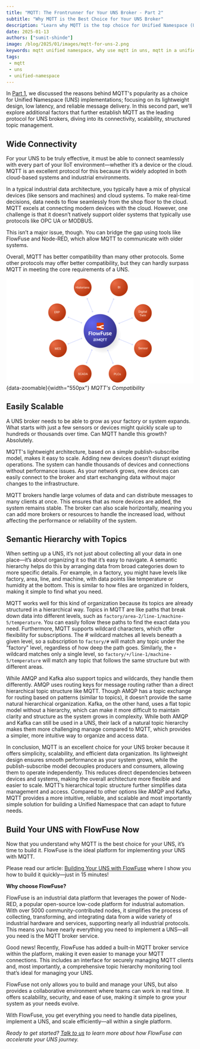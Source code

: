```yaml
--- 
title: "MQTT: The Frontrunner for Your UNS Broker - Part 2" 
subtitle: "Why MQTT is the Best Choice for Your UNS Broker"
description: "Learn why MQTT is the top choice for Unified Namespace (UNS) brokers and explore the ideal platform that simplifies the connection of devices and services while providing a reliable MQTT broker service."
date: 2025-01-13
authors: ["sumit-shinde"]
image: /blog/2025/01/images/mqtt-for-uns-2.png
keywords: mqtt unified namespace, why use mqtt in uns, mqtt in a unified namespace, mqtt data modeling UNS, Best protocols for UNS IoT, Implementing UNS with MQTT, Unified Namespace protocols
tags: 
 - mqtt
 - uns
 - unified-namespace
---
```


In [Part 1](/blog/2025/01/mqtt-frontrunner-for-uns/), we discussed the  reasons behind MQTT's popularity as a choice for Unified Namespace (UNS) implementations; focusing on its lightweight design, low latency, and reliable message delivery. In this second part, we’ll explore additional factors that further establish MQTT as the leading protocol for UNS brokers, diving into its connectivity, scalability, structured topic management. 

<!--more-->

## Wide Connectivity

For your UNS to be truly effective, it must be able to connect seamlessly with every part of your IIoT environment—whether it’s a device or the cloud. MQTT is an excellent protocol for this because it’s widely adopted in both cloud-based systems and industrial environments.

In a typical industrial data architecture, you typically have a mix of physical devices (like sensors and machines) and cloud systems. To make real-time decisions, data needs to flow seamlessly from the shop floor to the cloud. MQTT excels at connecting modern devices with the cloud. However, one challenge is that it doesn’t natively support older systems that typically use protocols like OPC UA or MODBUS.

This isn’t a major issue, though. You can bridge the gap using tools like FlowFuse and Node-RED, which allow MQTT to communicate with older systems.

Overall, MQTT has better compatibility than many other protocols. Some other protocols may offer better compatibility, but they can hardly surpass MQTT in meeting the core requirements of a UNS.

![MQTT's Compatibility](./images/mqtt-compatiblity.png){data-zoomable}{width="550px"}
_MQTT's Compatibility_

## Easily Scalable

A UNS broker needs to be able to grow as your factory or system expands. What starts with just a few sensors or devices might quickly scale up to hundreds or thousands over time. Can MQTT handle this growth? Absolutely.

MQTT's lightweight architecture, based on a simple publish-subscribe model, makes it easy to scale. Adding new devices doesn’t disrupt existing operations. The system can handle thousands of devices and connections without performance issues. As your network grows, new devices can easily connect to the broker and start exchanging data without major changes to the infrastructure.

MQTT brokers handle large volumes of data and can distribute messages to many clients at once. This ensures that as more devices are added, the system remains stable. The broker can also scale horizontally, meaning you can add more brokers or resources to handle the increased load, without affecting the performance or reliability of the system.

## Semantic Hierarchy with Topics

When setting up a UNS, it’s not just about collecting all your data in one place—it’s about organizing it so that it’s easy to navigate. A semantic hierarchy helps do this by arranging data from broad categories down to more specific details. For example, in a factory, you might have levels like factory, area, line, and machine, with data points like temperature or humidity at the bottom. This is similar to how files are organized in folders, making it simple to find what you need.

MQTT works well for this kind of organization because its topics are already structured in a hierarchical way. Topics in MQTT are like paths that break down data into different levels, such as `factory/area-2/line-1/machine-5/temperature`. You can easily follow these paths to find the exact data you need. Furthermore, MQTT supports wildcard characters, which offer flexibility for subscriptions. The # wildcard matches all levels beneath a given level, so a subscription to `factory/#` will match any topic under the "factory" level, regardless of how deep the path goes. Similarly, the `+` wildcard matches only a single level, so `factory/+/line-1/machine-5/temperature` will match any topic that follows the same structure but with different areas. 

While  AMQP and Kafka also support topics and wildcards, they handle them differently. AMQP uses routing keys for message routing rather than a direct hierarchical topic structure like MQTT. Though AMQP has a topic exchange for routing based on patterns (similar to topics), it doesn’t provide the same natural hierarchical organization. Kafka, on the other hand, uses a flat topic model without a hierarchy, which can make it more difficult to maintain clarity and structure as the system grows in complexity. While both AMQP and Kafka can still be used in a UNS, their lack of a natural topic hierarchy makes them more challenging manage compared to MQTT, which provides a simpler, more intuitive way to organize and access data.

In conclusion, MQTT is an excellent choice for your UNS broker because it offers simplicity, scalability, and efficient data organization. Its lightweight design ensures smooth performance as your system grows, while the publish-subscribe  model decouples producers and consumers, allowing them to operate independently. This reduces direct dependencies between devices and systems, making the overall architecture more flexible and easier to scale. MQTT’s hierarchical topic structure further simplifies data management and access. Compared to other options like AMQP and Kafka, MQTT provides a more intuitive, reliable, and scalable and most importantly simple solution for building a Unified Namespace that can adapt to future needs.

## Build Your UNS with FlowFuse Now

Now that you understand why MQTT is the best choice for your UNS, it’s time to build it. FlowFuse is the ideal platform for implementing your UNS with MQTT.

Please read our article: [Building Your UNS with FlowFuse](/blog/2024/11/building-uns-with-flowfuse/) where I show you how to build it quickly—just in 15 minutes!

**Why choose FlowFuse?**

FlowFuse is an industrial data platform that leverages the power of Node-RED, a popular open-source low-code platform for industrial automation. With over 5000 community-contributed nodes, it simplifies the process of collecting, transforming, and integrating data from a wide variety of industrial hardware and services, supporting nearly all industrial protocols. This means you have nearly everything you need to implement a UNS—all you need is the MQTT broker service.

Good news! Recently, FlowFuse has added a built-in MQTT broker service within the platform, making it even easier to manage your MQTT connections. This includes an interface for securely managing MQTT clients and, most importantly, a comprehensive topic hierarchy monitoring tool that’s ideal for managing your UNS.

FlowFuse not only allows you to build and manage your UNS, but also provides a collaborative environment where teams can work in real time. It offers scalability, security, and ease of use, making it simple to grow your system as your needs evolve.

With FlowFuse, you get everything you need to handle data pipelines, implement a UNS, and scale efficiently—all within a single platform.

*Ready to get started? [Talk to us](/book-demo/?utm_campaign=60167396-BlogClickToAction&utm_source=blog&utm_medium=cta&utm_term=high_intent&utm_content=MQTT%3A%20The%20Frontrunner%20for%20Your%20UNS%20Broker%20-%20Part%202) to learn more about how FlowFuse can accelerate your UNS journey.*
